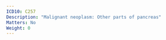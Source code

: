 ```yaml
---
ICD10: C257
Description: "Malignant neoplasm: Other parts of pancreas"
Matters: No
Weight: 0
---
```


